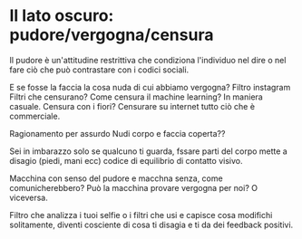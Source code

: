 # Il lato oscuro: pudore/vergogna/censura

Il pudore è un'attitudine restrittiva che condiziona l'individuo nel dire o nel fare ciò che può contrastare con i codici sociali. 

E se fosse la faccia  la cosa nuda di cui abbiamo vergogna? Filtro instagram
Filtri che censurano?
Come censura il machine learning? In maniera casuale. Censura con i fiori?
Censurare su internet tutto ciò che è commerciale.


Ragionamento per assurdo
Nudi corpo e faccia coperta??


Sei in imbarazzo solo se qualcuno ti guarda, fssare parti del corpo mette a disagio (piedi, mani ecc) codice di equilibrio di contatto visivo.

Macchina con senso del pudore e macchna senza, come comunicherebbero? 
Può la macchina provare vergogna per noi? O viceversa.
 
Filtro che analizza i tuoi selfie o i filtri che usi e capisce cosa modifichi solitamente, diventi cosciente di cosa ti disagia e ti da dei feedback positivi.
